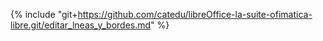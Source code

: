 {% include "git+https://github.com/catedu/libreOffice-la-suite-ofimatica-libre.git/editar_lneas_y_bordes.md" %}